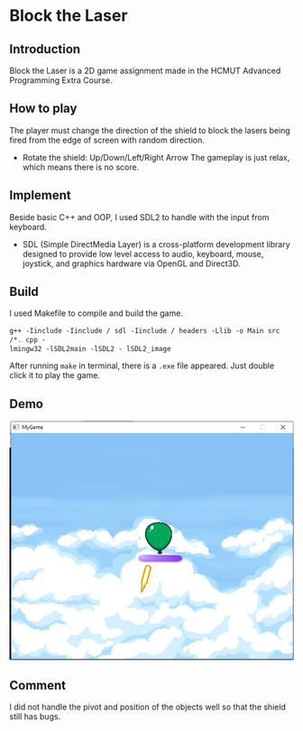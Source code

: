 # Block the Laser

## Introduction
Block the Laser is a 2D game assignment made in the HCMUT Advanced Programming Extra Course.

## How to play

The player must change the direction of the shield to block the lasers being fired from the edge of screen with random direction. 

+ Rotate the shield: Up/Down/Left/Right Arrow
The gameplay is just relax, which means there is no score.

## Implement
Beside basic C++ and OOP, I used SDL2 to handle with the input from keyboard. 
+ SDL (Simple DirectMedia Layer) is a cross-platform development library designed to provide low level access to audio, keyboard, mouse, joystick, and graphics hardware via OpenGL and Direct3D. 

## Build
I used Makefile to compile and build the game. 
```
g++ -Iinclude -Iinclude / sdl -Iinclude / headers -Llib -o Main src /*. cpp -
lmingw32 -lSDL2main -lSDL2 - lSDL2_image
```
After running `make` in terminal, there is a `.exe` file appeared. Just double click it to play the game.

## Demo 
![alt](/demo.png)

## Comment 
I did not handle the pivot and position of the objects well so that the shield still has bugs.
